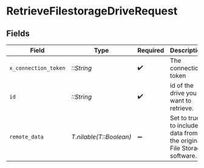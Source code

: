 # RetrieveFilestorageDriveRequest


## Fields

| Field                                                                | Type                                                                 | Required                                                             | Description                                                          |
| -------------------------------------------------------------------- | -------------------------------------------------------------------- | -------------------------------------------------------------------- | -------------------------------------------------------------------- |
| `x_connection_token`                                                 | *::String*                                                           | :heavy_check_mark:                                                   | The connection token                                                 |
| `id`                                                                 | *::String*                                                           | :heavy_check_mark:                                                   | id of the drive you want to retrieve.                                |
| `remote_data`                                                        | *T.nilable(T::Boolean)*                                              | :heavy_minus_sign:                                                   | Set to true to include data from the original File Storage software. |